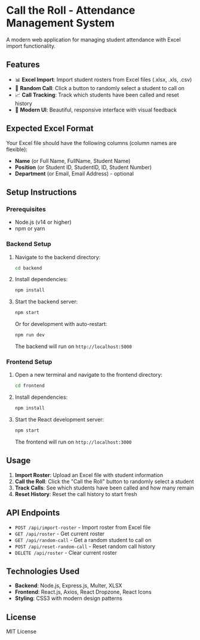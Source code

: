 # Call the Roll - Attendance Management System

A modern web application for managing student attendance with Excel import functionality.

## Features

- 📊 **Excel Import**: Import student rosters from Excel files (.xlsx, .xls, .csv)
- 🎯 **Random Call**: Click a button to randomly select a student to call on
- 📈 **Call Tracking**: Track which students have been called and reset history
- 🎨 **Modern UI**: Beautiful, responsive interface with visual feedback

## Expected Excel Format

Your Excel file should have the following columns (column names are flexible):
- **Name** (or Full Name, FullName, Student Name)
- **Position** (or Student ID, StudentID, ID, Student Number)
- **Department** (or Email, Email Address) - optional

## Setup Instructions

### Prerequisites
- Node.js (v14 or higher)
- npm or yarn

### Backend Setup
1. Navigate to the backend directory:
   ```bash
   cd backend
   ```

2. Install dependencies:
   ```bash
   npm install
   ```

3. Start the backend server:
   ```bash
   npm start
   ```
   Or for development with auto-restart:
   ```bash
   npm run dev
   ```

   The backend will run on `http://localhost:5000`

### Frontend Setup
1. Open a new terminal and navigate to the frontend directory:
   ```bash
   cd frontend
   ```

2. Install dependencies:
   ```bash
   npm install
   ```

3. Start the React development server:
   ```bash
   npm start
   ```

   The frontend will run on `http://localhost:3000`

## Usage

1. **Import Roster**: Upload an Excel file with student information
2. **Call the Roll**: Click the "Call the Roll" button to randomly select a student
3. **Track Calls**: See which students have been called and how many remain
4. **Reset History**: Reset the call history to start fresh

## API Endpoints

- `POST /api/import-roster` - Import roster from Excel file
- `GET /api/roster` - Get current roster
- `GET /api/random-call` - Get a random student to call on
- `POST /api/reset-random-call` - Reset random call history
- `DELETE /api/roster` - Clear current roster

## Technologies Used

- **Backend**: Node.js, Express.js, Multer, XLSX
- **Frontend**: React.js, Axios, React Dropzone, React Icons
- **Styling**: CSS3 with modern design patterns

## License

MIT License
